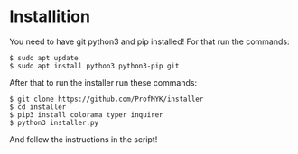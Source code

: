 # Installition
You need to have git python3 and pip installed! For that run the commands:
```shell
$ sudo apt update
$ sudo apt install python3 python3-pip git
```

After that to run the installer run these commands:
```shell
$ git clone https://github.com/ProfMYK/installer
$ cd installer
$ pip3 install colorama typer inquirer
$ python3 installer.py
```

And follow the instructions in the script!